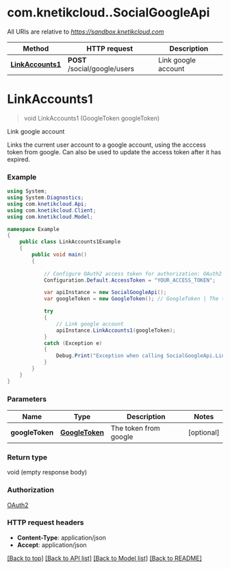 # com.knetikcloud..SocialGoogleApi

All URIs are relative to *https://sandbox.knetikcloud.com*

Method | HTTP request | Description
------------- | ------------- | -------------
[**LinkAccounts1**](SocialGoogleApi.md#linkaccounts1) | **POST** /social/google/users | Link google account


<a name="linkaccounts1"></a>
# **LinkAccounts1**
> void LinkAccounts1 (GoogleToken googleToken)

Link google account

Links the current user account to a google account, using the acccess token from google. Can also be used to update the access token after it has expired.

### Example
```csharp
using System;
using System.Diagnostics;
using com.knetikcloud.Api;
using com.knetikcloud.Client;
using com.knetikcloud.Model;

namespace Example
{
    public class LinkAccounts1Example
    {
        public void main()
        {
            
            // Configure OAuth2 access token for authorization: OAuth2
            Configuration.Default.AccessToken = "YOUR_ACCESS_TOKEN";

            var apiInstance = new SocialGoogleApi();
            var googleToken = new GoogleToken(); // GoogleToken | The token from google (optional) 

            try
            {
                // Link google account
                apiInstance.LinkAccounts1(googleToken);
            }
            catch (Exception e)
            {
                Debug.Print("Exception when calling SocialGoogleApi.LinkAccounts1: " + e.Message );
            }
        }
    }
}
```

### Parameters

Name | Type | Description  | Notes
------------- | ------------- | ------------- | -------------
 **googleToken** | [**GoogleToken**](GoogleToken.md)| The token from google | [optional] 

### Return type

void (empty response body)

### Authorization

[OAuth2](../README.md#OAuth2)

### HTTP request headers

 - **Content-Type**: application/json
 - **Accept**: application/json

[[Back to top]](#) [[Back to API list]](../README.md#documentation-for-api-endpoints) [[Back to Model list]](../README.md#documentation-for-models) [[Back to README]](../README.md)

